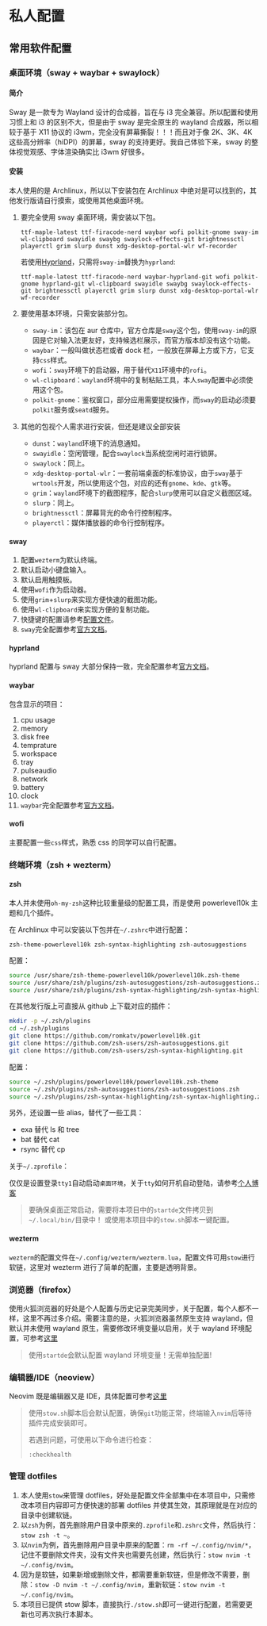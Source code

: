 # 私人配置

## 常用软件配置

### 桌面环境（sway + waybar + swaylock）

#### 简介

Sway 是一款专为 Wayland 设计的合成器，旨在与 i3 完全兼容。所以配置和使用习惯上和 i3 的区别不大，但是由于 sway 是完全原生的 wayland 合成器，所以相较于基于 X11 协议的 i3wm，完全没有屏幕撕裂！！！而且对于像 2K、3K、4K 这些高分辨率（hiDPI）的屏幕，sway 的支持更好。我自己体验下来，sway 的整体视觉观感、字体渲染确实比 i3wm 好很多。

#### 安装

本人使用的是 Archlinux，所以以下安装包在 Archlinux 中绝对是可以找到的，其他发行版请自行摸索，或使用其他桌面环境。

1. 要完全使用 sway 桌面环境，需安装以下包。

   ```shell
   ttf-maple-latest ttf-firacode-nerd waybar wofi polkit-gnome sway-im wl-clipboard swayidle swaybg swaylock-effects-git brightnessctl playerctl grim slurp dunst xdg-desktop-portal-wlr wf-recorder
   ```

   若使用[Hyprland](https://hyprland.org/)，只需将`sway-im`替换为`hyprland`:

   ```shell
   ttf-maple-latest ttf-firacode-nerd waybar-hyprland-git wofi polkit-gnome hyprland-git wl-clipboard swayidle swaybg swaylock-effects-git brightnessctl playerctl grim slurp dunst xdg-desktop-portal-wlr wf-recorder
   ```

2. 要使用基本环境，只需安装部分包。

   - `sway-im`：该包在 aur 仓库中，官方仓库是`sway`这个包，使用`sway-im`的原因是它对输入法更友好，支持候选栏展示，而官方版本却没有这个功能。
   - `waybar`：一般叫做状态栏或者 dock 栏，一般放在屏幕上方或下方，它支持`css`样式。
   - `wofi`：`sway`环境下的启动器，用于替代`X11`环境中的`rofi`。
   - `wl-clipboard`：`wayland`环境中的复制粘贴工具，本人`sway`配置中必须使用这个包。
   - `polkit-gnome`：鉴权窗口，部分应用需要提权操作，而`sway`的启动必须要`polkit`服务或`seatd`服务。

3. 其他的包视个人需求进行安装，但还是建议全部安装

   - `dunst`：`wayland`环境下的消息通知。
   - `swayidle`：空闲管理，配合`swaylock`当系统空闲时进行锁屏。
   - `swaylock`：同上。
   - `xdg-desktop-portal-wlr`：一套前端桌面的标准协议，由于`sway`基于`wrtools`开发，所以使用这个包，对应的还有`gnome`、`kde`、`gtk`等。
   - `grim`：`wayland`环境下的截图程序，配合`slurp`使用可以自定义截图区域。
   - `slurp`：同上。
   - `brightnessctl`：屏幕背光的命令行控制程序。
   - `playerctl`：媒体播放器的命令行控制程序。

#### sway

1. 配置`wezterm`为默认终端。
2. 默认启动小键盘输入。
3. 默认启用触摸板。
4. 使用`wofi`作为启动器。
5. 使用`grim`+`slurp`来实现方便快速的截图功能。
6. 使用`wl-clipboard`来实现方便的复制功能。
7. 快捷键的配置请参考[配置文件](sway/config)。
8. `sway`完全配置参考[官方文档](https://github.com/swaywm/sway/wiki)。

#### hyprland

hyprland 配置与 sway 大部分保持一致，完全配置参考[官方文档](https://wiki.hyprland.org/)。

#### waybar

包含显示的项目：

1. cpu usage
2. memory
3. disk free
4. temprature
5. workspace
6. tray
7. pulseaudio
8. network
9. battery
10. clock
11. `waybar`完全配置参考[官方文档](https://github.com/Alexays/Waybar/wiki/Configuration)。

#### wofi

主要配置一些`css`样式，熟悉 css 的同学可以自行配置。

### 终端环境（zsh + wezterm）

#### zsh

本人并未使用`oh-my-zsh`这种比较重量级的配置工具，而是使用 powerlevel10k 主题和几个插件。

在 Archlinux 中可以安装以下包并在`~/.zshrc`中进行配置：

```shell
zsh-theme-powerlevel10k zsh-syntax-highlighting zsh-autosuggestions
```

配置：

```bash
source /usr/share/zsh-theme-powerlevel10k/powerlevel10k.zsh-theme
source /usr/share/zsh/plugins/zsh-autosuggestions/zsh-autosuggestions.zsh
source /usr/share/zsh/plugins/zsh-syntax-highlighting/zsh-syntax-highlighting.zsh
```

在其他发行版上可直接从 github 上下载对应的插件：

```bash
mkdir -p ~/.zsh/plugins
cd ~/.zsh/plugins
git clone https://github.com/romkatv/powerlevel10k.git
git clone https://github.com/zsh-users/zsh-autosuggestions.git
git clone https://github.com/zsh-users/zsh-syntax-highlighting.git
```

配置：

```bash
source ~/.zsh/plugins/powerlevel10k/powerlevel10k.zsh-theme
source ~/.zsh/plugins/zsh-autosuggestions/zsh-autosuggestions.zsh
source ~/.zsh/plugins/zsh-syntax-highlighting/zsh-syntax-highlighting.zsh
```

另外，还设置一些 alias，替代了一些工具：

- exa 替代 ls 和 tree
- bat 替代 cat
- rsync 替代 cp

关于`~/.zprofile`：

仅仅是设置登录`tty1`自动启动`桌面环境`，关于`tty`如何开机自动登陆，请参考[个人博客](https://groveer.github.io/blog/linux/auto-login/)

> 要确保桌面正常启动，需要将本项目中的`startde`文件拷贝到`~/.local/bin/`目录中！
> 或使用本项目中的`stow.sh`脚本一键配置。

#### wezterm

`wezterm`的配置文件在`~/.config/wezterm/wezterm.lua`，配置文件可用`stow`进行软链，这里对 wezterm 进行了简单的配置，主要是透明背景。

### 浏览器（firefox）

使用火狐浏览器的好处是个人配置与历史记录完美同步，关于配置，每个人都不一样，这里不再过多介绍。需要注意的是，火狐浏览器虽然原生支持 wayland，但默认并未使用 wayland 原生，需要修改环境变量以启用，关于 wayland 环境配置，可参考[这里](https://groveer.top/post/archlinux_config)

> 使用`startde`会默认配置 wayland 环境变量！无需单独配置!

### 编辑器/IDE（neoview）

Neovim 既是编辑器又是 IDE，具体配置可参考[这里](nvim/README.md)

> 使用`stow.sh`脚本后会默认配置，确保`git`功能正常，终端输入`nvim`后等待插件完成安装即可。
>
> 若遇到问题，可使用以下命令进行检查：
>
> ```shell
> :checkhealth
> ```

### 管理 dotfiles

1. 本人使用`stow`来管理 dotfiles，好处是配置文件全部集中在本项目中，只需修改本项目内容即可方便快速的部署 dotfiles 并使其生效，其原理就是在对应的目录中创建软链。
2. 以`zsh`为例，首先删除用户目录中原来的`.zprofile`和`.zshrc`文件，然后执行：`stow zsh -t ~`。
3. 以`nvim`为例，首先删除用户目录中原来的配置：`rm -rf ~/.config/nvim/*`，记住不要删除文件夹，没有文件夹也需要先创建，然后执行：`stow nvim -t ~/.config/nvim`。
4. 因为是软链，如果新增或删除文件，都需要重新软链，但是修改不需要，删除：`stow -D nvim -t ~/.config/nvim`，重新软链：`stow nvim -t ~/.config/nvim`。
5. 本项目已提供 stow 脚本，直接执行`./stow.sh`即可一键进行配置，若需要更新也可再次执行本脚本。
